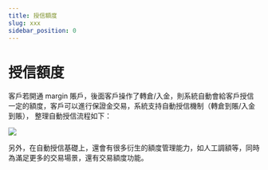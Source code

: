 ```yaml
---
title: 授信額度
slug: xxx
sidebar_position: 0
---
```



# 授信額度

客戶若開通 margin 賬戶，後面客戶操作了轉倉/入金，則系統自動會給客戶授信一定的額度，客戶可以進行保證金交易，系統支持自動授信機制（轉倉到賬/入金到賬）， 整理自動授信流程如下：

<img src="/assets/TvF2bXchDoKX90x3d91caJjRnYq.jpeg" src-width="1874" src-height="1434" align="center"/>

另外，在自動授信基礎上，還會有很多衍生的額度管理能力，如人工調額等，同時為滿足更多的交易場景，還有交易額度功能。

